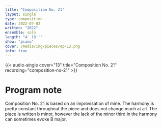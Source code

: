 ```yaml
---
title: "Composition No. 21"
layout: single
type: composition
date: 2022-07-02
written: "2022"
ensemble: solo
length: "4' 18''"
show: "piano"
cover: /media/img/pieces/op-13.png
info: true
---
```


{{< audio-single cover="13" title="Composition No. 21" recording="composition-no-21" >}}

# Program note

Composition No. 21 is based on an improvisation of mine. The harmony is pretty constant throughout the piece and does not change much at all. The piece is written b minor, however the lack of the minor third in the harmony can sometimes evoke B major.